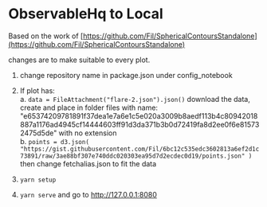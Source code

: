 # ObservableHq to Local

Based on the work of [https://github.com/Fil/SphericalContoursStandalone](https://github.com/Fil/SphericalContoursStandalone)

changes are to make suitable to every plot.

1. change repository name in package.json under config_notebook

2. If plot has:  
    a. ```data = FileAttachment("flare-2.json").json()``` download the data, create and place in folder files with name: "e65374209781891f37dea1e7a6e1c5e020a3009b8aedf113b4c80942018887a1176ad4945cf14444603ff91d3da371b3b0d72419fa8d2ee0f6e815732475d5de" with no extension  
    b. ```points = d3.json(
  "https://gist.githubusercontent.com/Fil/6bc12c535edc3602813a6ef2d1c73891/raw/3ae88bf307e740ddc020303ea95d7d2ecdec0d19/points.json"
)``` then change fetchalias.json to fit the data
3. ```yarn setup```
4. ```yarn serve``` and go to http://127.0.0.1:8080